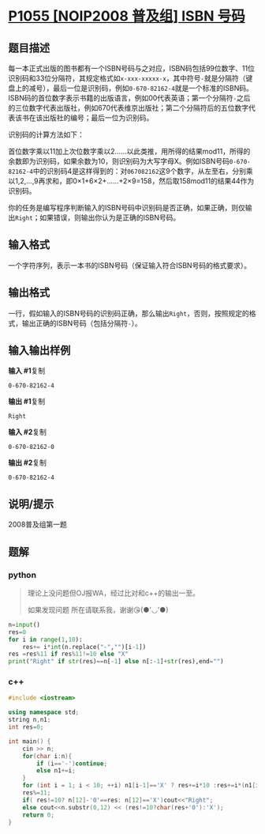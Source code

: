 # [P1055 [NOIP2008 普及组] ISBN 号码](https://www.luogu.com.cn/problem/P1055)

## 题目描述

每一本正式出版的图书都有一个ISBN号码与之对应，ISBN码包括99位数字、11位识别码和33位分隔符，其规定格式如`x-xxx-xxxxx-x`，其中符号`-`就是分隔符（键盘上的减号），最后一位是识别码，例如`0-670-82162-4`就是一个标准的ISBN码。ISBN码的首位数字表示书籍的出版语言，例如00代表英语；第一个分隔符`-`之后的三位数字代表出版社，例如670代表维京出版社；第二个分隔符后的五位数字代表该书在该出版社的编号；最后一位为识别码。

识别码的计算方法如下：

首位数字乘以11加上次位数字乘以2……以此类推，用所得的结果mod11，所得的余数即为识别码，如果余数为10，则识别码为大写字母X。例如ISBN号码`0-670-82162-4`中的识别码4是这样得到的：对`067082162`这9个数字，从左至右，分别乘以1,2,...,9再求和，即0×1+6×2+……+2×9=158，然后取158mod11的结果44作为识别码。

你的任务是编写程序判断输入的ISBN号码中识别码是否正确，如果正确，则仅输出`Right`；如果错误，则输出你认为是正确的ISBN号码。

## 输入格式

一个字符序列，表示一本书的ISBN号码（保证输入符合ISBN号码的格式要求）。

## 输出格式

一行，假如输入的ISBN号码的识别码正确，那么输出`Right`，否则，按照规定的格式，输出正确的ISBN号码（包括分隔符`-`）。

## 输入输出样例

**输入 #1**复制

```
0-670-82162-4
```

**输出 #1**复制

```
Right
```

**输入 #2**复制

```
0-670-82162-0
```

**输出 #2**复制

```
0-670-82162-4
```

## 说明/提示

2008普及组第一题

## 题解

### python

> 理论上没问题但OJ报WA，经过比对和c++的输出一至。
>
> 如果发现问题 所在请联系我，谢谢😘(●'◡'●)

```python
n=input()
res=0
for i in range(1,10):
    res+= i*int(n.replace("-","")[i-1])
res =res%11 if res%11!=10 else "X"
print("Right" if str(res)==n[-1] else n[:-1]+str(res),end="")
```

### c++

```cpp
#include <iostream>

using namespace std;
string n,n1;
int res=0;

int main() {
    cin >> n;
    for(char i:n){
        if (i=='-')continue;
        else n1+=i;
    }
    for (int i = 1; i < 10; ++i) n1[i-1]=='X' ? res+=i*10 :res+=i*(n1[i-1]-'0');
    res%=11;
    if( res!=10? n[12]-'0'==res: n[12]=='X')cout<<"Right";
    else cout<<n.substr(0,12) << (res!=10?char(res+'0'):'X');
    return 0;
}
```

